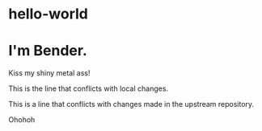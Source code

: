 # hello-world
# I'm Bender.

Kiss my shiny metal ass!

This is the line that conflicts with local changes.

This is a line that conflicts with changes made in the upstream repository.

Ohohoh
